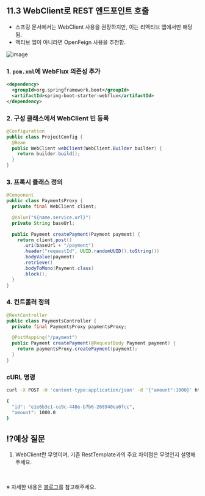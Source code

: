 ## 11.3 WebClient로 REST 엔드포인트 호출

- 스프링 문서에서는 WebClient 사용을 권장하지만, 이는 리액티브 앱에서만 해당됨.
- 액티브 앱이 아니라면 OpenFeign 사용을 추천함.

![image](https://github.com/user-attachments/assets/d0fbd745-434c-4810-9a19-9ba2b0e38cca)

### 1. `pom.xml`에 WebFlux 의존성 추가

```xml
<dependency>
  <groupId>org.springframework.boot</groupId>
  <artifactId>spring-boot-starter-webflux</artifactId>
</dependency>
```

### 2. 구성 클래스에서 WebClient 빈 등록

```java
@Configuration
public class ProjectConfig {
  @Bean
  public WebClient webClient(WebClient.Builder builder) {
    return builder.build();
  }
}
```

### 3. 프록시 클래스 정의

```java
@Component
public class PaymentsProxy {
  private final WebClient client;

  @Value("${name.service.url}")
  private String baseUrl;

  public Payment createPayment(Payment payment) {
    return client.post()
      .uri(baseUrl + "/payment")
      .header("requestId", UUID.randomUUID().toString())
      .bodyValue(payment)
      .retrieve()
      .bodyToMono(Payment.class)
      .block();
  }
}
```

### 4. 컨트롤러 정의

```java
@RestController
public class PaymentsController {
  private final PaymentsProxy paymentsProxy;

  @PostMapping("/payment")
  public Payment createPayment(@RequestBody Payment payment) {
    return paymentsProxy.createPayment(payment);
  }
}
```

### cURL 명령

```bash
curl -X POST -H 'content-type:application/json' -d '{"amount":1000}' http://localhost:9090/payment
```

```bash
{
  "id": "e1e6b3c1-ce9c-448e-b7b6-268940ea0fcc",
  "amount": 1000.0
}
```

## ⁉️예상 질문

1. WebClient란 무엇이며, 기존 RestTemplate과의 주요 차이점은 무엇인지 설명해주세요.

&nbsp;

※ 자세한 내용은 [블로그](https://mandusitstudy.tistory.com/442)를 참고해주세요.